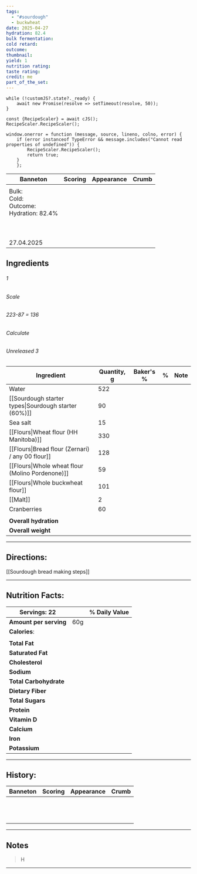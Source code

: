 ```yaml
---
tags:
  - "#sourdough"
  - buckwheat
date: 2025-04-27
hydration: 82.4
bulk fermentation: 
cold retard: 
outcome: 
thumbnail: 
yield: 1
nutrition rating: 
taste rating: 
credit: me
part_of_the_set:
---
```

```dataviewjs
while (!customJS?.state?._ready) { 
	await new Promise(resolve => setTimeout(resolve, 50)); 
} 

const {RecipeScaler} = await cJS();
RecipeScaler.RecipeScaler();

window.onerror = function (message, source, lineno, colno, error) {
	if (error instanceof TypeError && message.includes("Cannot read properties of undefined")) {
		RecipeScaler.RecipeScaler();
		return true;
	}
    };
```

| Banneton                                                                   | Scoring | Appearance | Crumb |
| -------------------------------------------------------------------------- | ------- | ---------- | ----- |
|                                                                            |         |            |       |
| Bulk:<br>Cold: <br>Outcome: <br>Hydration: 82.4%<br><br><br><br>27.04.2025 |         |            |       |

## Ingredients

###### 1
###### Scale
###### 223-87 = 136
###### Calculate
###### Unreleased 3

| Ingredient                                           | Quantity, g | Baker's % | %   | Note |
| ---------------------------------------------------- | ----------- | --------- | --- | ---- |
| Water                                                | 522         |           |     |      |
| [[Sourdough starter types\|Sourdough starter (60%)]] | 90          |           |     |      |
| Sea salt                                             | 15          |           |     |      |
| [[Flours\|Wheat flour (HH Manitoba)]]                | 330         |           |     |      |
| [[Flours\|Bread flour (Zernari) / any 00 flour]]     | 128         |           |     |      |
| [[Flours\|Whole wheat flour (Molino Pordenone)]]     | 59          |           |     |      |
| [[Flours\|Whole buckwheat flour]]                    | 101         |           |     |      |
| [[Malt]]                                             | 2           |           |     |      |
| Cranberries                                          | 60          |           |     |      |
|                                                      |             |           |     |      |
| **Overall hydration**                                |             |           |     |      |
| **Overall weight**                                   |             |           |     |      |






---
## Directions:

[[Sourdough bread making steps]]


---
## Nutrition Facts:

| **Servings:** 22       |       | % Daily Value |
| ---------------------- | ----- | ------------- |
| **Amount per serving** | 60g   |               |
| **Calories**:          |       |               |
|                        |       |               |
| **Total Fat**          |       |               |
| **Saturated Fat**      |       |               |
| **Cholesterol**        |       |               |
| **Sodium**             |       |               |
| **Total Carbohydrate** |       |               |
| **Dietary Fiber**      |       |               |
| **Total Sugars**       |       |               |
| **Protein**            |       |               |
| **Vitamin D**          |       |               |
| **Calcium**            |       |               |
| **Iron**               |       |               |
| **Potassium**          |       |               |

---
## History:

| Banneton                                                                                                                                                                                                                                                                                                                                       | Scoring                                                                                                                                                                                                                              | Appearance                                                                                                                                                                                                                           | Crumb                                                                                                                                                                                                                                |
| ---------------------------------------------------------------------------------------------------------------------------------------------------------------------------------------------------------------------------------------------------------------------------------------------------------------------------------------------- | ------------------------------------------------------------------------------------------------------------------------------------------------------------------------------------------------------------------------------------ | ------------------------------------------------------------------------------------------------------------------------------------------------------------------------------------------------------------------------------------ | ------------------------------------------------------------------------------------------------------------------------------------------------------------------------------------------------------------------------------------ |
|                                                                                                                                                                                                                                                                                                                                                |                                                                                                                                                                                                                                      |                                                                                                                                                                                                                                      |                                                                                                                                                                                                                                      |
|                                                                                                                                                                                                                                                                                                                                                |                                                                                                                                                                                                                                      |                                                                                                                                                                                                                                      |                                                                                                                                                                                                                                      |
|                                                                                                                                                                                                                                                                                                                                                |                                                                                                                                                                                                                                      |                                                                                                                                                                                                                                      |                                                                                                                                                                                                                                      |
|                                                                                                                                                                                                                                                                                                                                                |                                                                                                                                                                                                                                      |                                                                                                                                                                                                                                      |                                                                                                                                                                                                                                      |
|                                                                                                                                                                                                                                                                                                                                                |                                                                                                                                                                                                                                      |                                                                                                                                                                                                                                      |                                                                                                                                                                                                                                      |
|                                                                                                                                                                                                                                                                                                                                                |                                                                                                                                                                                                                                      |                                                                                                                                                                                                                                      |                                                                                                                                                                                                                                      |
|                                                                                                                                                                                                                                                                                                                                                |                                                                                                                                                                                                                                      |                                                                                                                                                                                                                                      |                                                                                                                                                                                                                                      |
|                                                                                                                                                                                                                                                                                                                                                |                                                                                                                                                                                                                                      |                                                                                                                                                                                                                                      |                                                                                                                                                                                                                                      |
|                                                                                                                                                                                                                                                                                                                                                |                                                                                                                                                                                                                                      |                                                                                                                                                                                                                                      |                                                                                                                                                                                                                                      |
|                                                                                                                                                                                                                                                                                                                                                |                                                                                                                                                                                                                                      |                                                                                                                                                                                                                                      |                                                                                                                                                                                                                                      |
|                                                                                                                                                                                                                                                                                                                                                |                                                                                                                                                                                                                                      |                                                                                                                                                                                                                                      |                                                                                                                                                                                                                                      |
|                                                                                                                                                                                                                                                                                                                                                |                                                                                                                                                                                                                                      |                                                                                                                                                                                                                                      |                                                                                                                                                                                                                                      |

---
## Notes

> H

---



